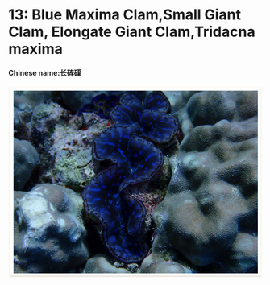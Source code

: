 # 13: Blue Maxima Clam,Small Giant Clam, Elongate Giant Clam,Tridacna maxima

#### Chinese name:长砗磲

![](../../.gitbook/assets/maxima-giant-clam.jpg)

